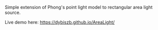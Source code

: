Simple extension of Phong's point light model to rectangular area light source.

Live demo here:
https://dybiszb.github.io/AreaLight/


